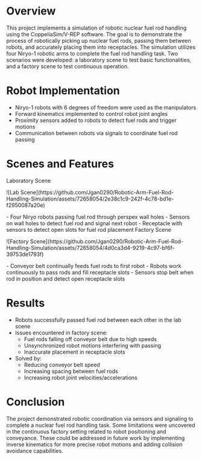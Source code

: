 # Overview
This project implements a simulation of robotic nuclear fuel rod handling using the CoppeliaSim/V-REP software. The goal is to demonstrate the process of robotically picking up nuclear fuel rods, passing them between robots, and accurately placing them into receptacles.
The simulation utilizes four Niryo-1 robotic arms to complete the fuel rod handling task. Two scenarios were developed: a laboratory scene to test basic functionalities, and a factory scene to test continuous operation.

# Robot Implementation
- Niryo-1 robots with 6 degrees of freedom were used as the manipulators
- Forward kinematics implemented to control robot joint angles
- Proximity sensors added to robots to detect fuel rods and trigger motions
- Communication between robots via signals to coordinate fuel rod passing

# Scenes and Features
Laboratory Scene
<p>
  ![Lab Scene](https://github.com/Jgan0290/Robotic-Arm-Fuel-Rod-Handling-Simulation/assets/72658054/2e38c1c9-242f-4c78-bd1e-f2950087a20e)
</p>
- Four Niryo robots passing fuel rod through perspex wall holes
- Sensors on wall holes to detect fuel rod and signal next robot
- Receptacle with sensors to detect open slots for fuel rod placement
Factory Scene
<p>
  ![Factory Scene](https://github.com/Jgan0290/Robotic-Arm-Fuel-Rod-Handling-Simulation/assets/72658054/4d0ca3d4-9219-4c97-bf6f-39753de1793f)
</p>
- Conveyor belt continually feeds fuel rods to first robot
- Robots work continuously to pass rods and fill receptacle slots
- Sensors stop belt when rod in position and detect open receptacle slots

# Results
- Robots successfully passed fuel rod between each other in the lab scene
- Issues encountered in factory scene:
  - Fuel rods falling off conveyor belt due to high speeds
  - Unsynchronized robot motions interfering with passing
  - Inaccurate placement in receptacle slots
- Solved by:
  - Reducing conveyor belt speed
  - Increasing spacing between fuel rods
  - Increasing robot joint velocities/accelerations

# Conclusion
The project demonstrated robotic coordination via sensors and signaling to complete a nuclear fuel rod handling task. Some limitations were uncovered in the continuous factory setting related to robot positioning and conveyance. These could be addressed in future work by implementing inverse kinematics for more precise robot motions and adding collision avoidance capabilities.
